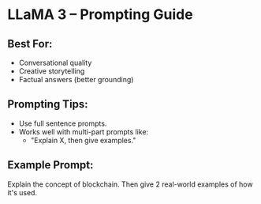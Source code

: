 # LLaMA 3 – Prompting Guide

## Best For:
- Conversational quality
- Creative storytelling
- Factual answers (better grounding)

## Prompting Tips:
- Use full sentence prompts.
- Works well with multi-part prompts like:
  - "Explain X, then give examples."

## Example Prompt:
Explain the concept of blockchain. Then give 2 real-world examples of how it's used.
